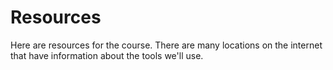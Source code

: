 # Resources
Here are resources for the course. There are many locations on the internet that have information about the tools we'll use.

```{tableofcontents}
```